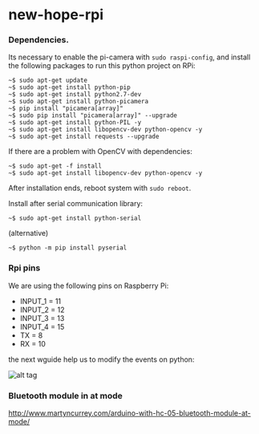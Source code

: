 # new-hope-rpi

### Dependencies. ###

Its necessary to enable the pi-camera with `sudo raspi-config`, and install the following packages to run this python project on RPi:

```
~$ sudo apt-get update
~$ sudo apt-get install python-pip
~$ sudo apt-get install python2.7-dev
~$ sudo apt-get install python-picamera
~$ pip install "picamera[array]"
~$ sudo pip install "picamera[array]" --upgrade
~$ sudo apt-get install python-PIL -y
~$ sudo apt-get install libopencv-dev python-opencv -y
~$ sudo apt-get install requests --upgrade
```

If there are a problem with OpenCV with dependencies:
```
~$ sudo apt-get -f install
~$ sudo apt-get install libopencv-dev python-opencv -y
```

After installation ends, reboot system with `sudo reboot`.

Install after serial communication library:

```
~$ sudo apt-get install python-serial
```

(alternative)

```
~$ python -m pip install pyserial
```

### Rpi pins
We are using the following pins on Raspberry Pi:
* INPUT_1 = 11
* INPUT_2 = 12
* INPUT_3 = 13
* INPUT_4 = 15
* TX = 8
* RX = 10

the next wguide help us to modify the events on python:

![alt tag](http://www.electronics-lab.com/wp-content/uploads/2014/07/GPIO.png)

### Bluetooth module in at mode
http://www.martyncurrey.com/arduino-with-hc-05-bluetooth-module-at-mode/